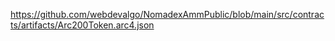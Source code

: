 https://github.com/webdevalgo/NomadexAmmPublic/blob/main/src/contracts/artifacts/Arc200Token.arc4.json
